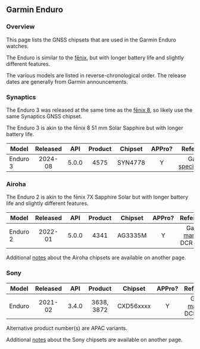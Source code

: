 ## Garmin Enduro

### Overview

This page lists the GNSS chipsets that are used in the Garmin Enduro watches.

The Enduro is similar to the [fēnix](fenix.md), but with longer battery life and slightly different features.

The various models are listed in reverse-chronological order. The release dates are generally from Garmin announcements.



### Synaptics

The Enduro 3 was released at the same time as the [fēnix 8](fenix.md), so likely use the same Synaptics GNSS chipset.

The Enduro 3 is akin to the fēnix 8 51 mm Solar Sapphire but with longer battery life.

| Model                       | Released   | API | Product | Chipset | APPro? | References |
| --------------------------- | :--------: | :--------: | :--------: | :--------: | :--------: | :--------: |
| Enduro 3 | 2024-08 | 5.0.0 | 4575 | SYN4778 | Y | Garmin [specifications](https://www.garmin.com/en-GB/p/851039#specs) |



### Airoha

The Enduro 2 is akin to the fēnix 7X Sapphire Solar but with longer battery life and slightly different features.

| Model                       | Released   | API | Product | Chipset | APPro? | References |
| --------------------------- | :--------: | :--------: | :--------: | :--------: | :--------: | :--------: |
| Enduro 2 | 2022-01 | 5.0.0 | 4341 | AG3335M | Y | Garmin [manual](https://www8.garmin.com/manuals/webhelp/GUID-2CD92989-7336-4BF3-96CC-50DDBD63B109/EN-US/GUID-9AC5D40D-5CCE-4D21-B8C2-10A04B25E152.html) + DCR [review](https://www.dcrainmaker.com/2022/08/garmin-enduro-review.html) |

Additional [notes](../../../chipsets/airoha/devices.md) about the Airoha chipsets are available on another page.



### Sony

| Model                       | Released   | API | Product | Chipset | APPro? | References |
| --------------------------- | :--------: | :--------: | :--------: | :--------: | :--------: | :--------: |
| Enduro        | 2021-02  | 3.4.0 |  3638, 3872  | CXD56xxxx | Y | Garmin [manual](https://www8.garmin.com/manuals/webhelp/GUID-BD965919-30AA-4EB5-95D7-A899658C50EB/EN-US/GUID-31C5EBD6-A5E6-46FA-9EDE-43DBA4872546.html) + DCR [review](https://www.dcrainmaker.com/2021/02/garmin-enduro-watch-review.html) |

Alternative product number(s) are APAC variants.

Additional [notes](../../../chipsets/sony/devices.md) about the Sony chipsets are available on another page.

